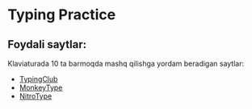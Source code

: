 # Typing Practice

## Foydali saytlar:

Klaviaturada 10 ta barmoqda mashq qilishga yordam beradigan saytlar:

- [TypingClub](https://typingclub.com)
- [MonkeyType](https://monkeytype.com)
- [NitroType](https://nitrotype.com)
